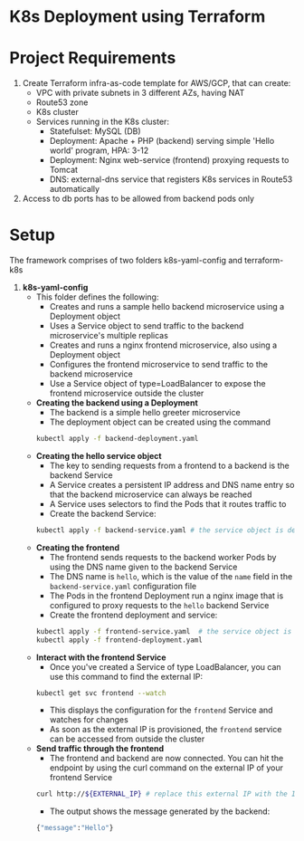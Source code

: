 # K8s Deployment using Terraform
# Project Requirements
1. Create Terraform infra-as-code template for AWS/GCP, that can create:
    * VPC with private subnets in 3 different AZs, having NAT
    * Route53 zone
    * K8s cluster
    * Services running in the K8s cluster:
        * Statefulset: MySQL (DB)
        * Deployment: Apache + PHP (backend) serving simple 'Hello world' program, HPA: 3-12
        * Deployment: Nginx web-service (frontend) proxying requests to Tomcat
        * DNS: external-dns service that registers K8s services in Route53 automatically
2. Access to db ports has to be allowed from backend pods only
# Setup
The framework comprises of two folders k8s-yaml-config and terraform-k8s
1. **k8s-yaml-config**
    * This folder defines the following:
        * Creates and runs a sample hello backend microservice using a Deployment object
        * Uses a Service object to send traffic to the backend microservice's multiple replicas
        * Creates and runs a nginx frontend microservice, also using a Deployment object
        * Configures the frontend microservice to send traffic to the backend microservice
        * Use a Service object of type=LoadBalancer to expose the frontend microservice outside the cluster
    * **Creating the backend using a Deployment**
        * The backend is a simple hello greeter microservice
        * The deployment object can be created using the command
        ```bash
        kubectl apply -f backend-deployment.yaml
        ```
    * **Creating the hello service object**
        * The key to sending requests from a frontend to a backend is the backend Service
        * A Service creates a persistent IP address and DNS name entry so that the backend microservice can always be reached
        * A Service uses selectors to find the Pods that it routes traffic to
        * Create the backend Service:
        ```bash
        kubectl apply -f backend-service.yaml # the service object is defined in the deployment file, so this command needn't be run separately
        ```
    * **Creating the frontend**
        * The frontend sends requests to the backend worker Pods by using the DNS name given to the backend Service
        * The DNS name is ```hello```, which is the value of the ```name``` field in the ```backend-service.yaml``` configuration file
        * The Pods in the frontend Deployment run a nginx image that is configured to proxy requests to the ```hello``` backend Service
        * Create the frontend deployment and service:
        ```bash
        kubectl apply -f frontend-service.yaml  # the service object is defined in the deployment file, so this command needn't be run separately
        kubectl apply -f frontend-deployment.yaml
        ```
    * **Interact with the frontend Service**
        * Once you've created a Service of type LoadBalancer, you can use this command to find the external IP:
        ```bash
        kubectl get svc frontend --watch
        ```
        * This displays the configuration for the ```frontend``` Service and watches for changes
        * As soon as the external IP is provisioned, the ```frontend``` service can be accessed from outside the cluster
    * **Send traffic through the frontend**
        * The frontend and backend are now connected. You can hit the endpoint by using the curl command on the external IP of your frontend Service
        ```bash
        curl http://${EXTERNAL_IP} # replace this external IP with the IP provisioned by the cluster
        ```
        * The output shows the message generated by the backend:
        ```bash
        {"message":"Hello"}
        ```
